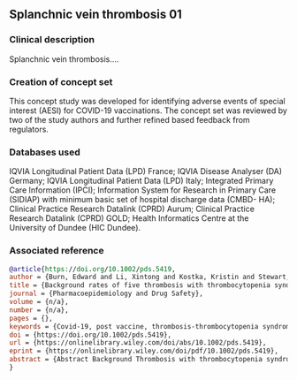 ## Splanchnic vein thrombosis 01

### Clinical description
Splanchnic vein thrombosis....

### Creation of concept set  
This concept study was developed for identifying adverse events of special interest (AESI) for COVID-19 vaccinations. The concept set was reviewed by two of the study authors and further refined based feedback from regulators.

### Databases used  
IQVIA Longitudinal Patient Data (LPD) France; IQVIA Disease Analyser (DA) Germany; IQVIA Longitudinal Patient Data (LPD) Italy; Integrated Primary Care Information (IPCI); Information System for Research in Primary Care (SIDIAP) with minimum basic set of hospital discharge data (CMBD- HA); Clinical Practice Research Datalink (CPRD) Aurum; Clinical Practice Research Datalink (CPRD) GOLD; Health Informatics Centre at the University of Dundee (HIC Dundee).

### Associated reference
```BibTeX
@article{https://doi.org/10.1002/pds.5419,
author = {Burn, Edward and Li, Xintong and Kostka, Kristin and Stewart, Henry Morgan and Reich, Christian and Seager, Sarah and Duarte-Salles, Talita and Fernandez-Bertolin, Sergio and Aragón, María and Reyes, Carlen and Martinez-Hernandez, Eugenia and Marti, Edelmira and Delmestri, Antonella and Verhamme, Katia and Rijnbeek, Peter and Horban, Scott and Morales, Daniel R. and Prieto-Alhambra, Daniel},
title = {Background rates of five thrombosis with thrombocytopenia syndromes of special interest for COVID-19 vaccine safety surveillance: Incidence between 2017 and 2019 and patient profiles from 38.6 million people in six European countries},
journal = {Pharmacoepidemiology and Drug Safety},
volume = {n/a},
number = {n/a},
pages = {},
keywords = {Covid-19, post vaccine, thrombosis-thrombocytopenia syndromes (TTS), vaccine},
doi = {https://doi.org/10.1002/pds.5419},
url = {https://onlinelibrary.wiley.com/doi/abs/10.1002/pds.5419},
eprint = {https://onlinelibrary.wiley.com/doi/pdf/10.1002/pds.5419},
abstract = {Abstract Background Thrombosis with thrombocytopenia syndrome (TTS) has been reported among individuals vaccinated with adenovirus-vectored COVID-19 vaccines. In this study, we describe the background incidence of non-vaccine induced TTS in six European countries. Methods Electronic medical records from France, the Netherlands, Italy, Germany, Spain, and the United Kingdom informed the study. Incidence rates of cerebral venous sinus thrombosis (CVST), splanchnic vein thrombosis (SVT), deep vein thrombosis (DVT), pulmonary embolism (PE), and myocardial infarction or ischemic stroke, all with concurrent thrombocytopenia, were estimated among the general population of persons in a database between 2017 and 2019. A range of additional potential adverse events of special interest for COVID-19 vaccinations were also studied in a similar manner. Findings A total of 38 611 617 individuals were included. Background rates ranged from 1.0 (95\% CI: 0.7–1.4) to 8.5 (7.4–9.9) per 100 000 person-years for DVT with thrombocytopenia, from 0.5 (0.3–0.6) to 20.8 (18.9–22.8) for PE with thrombocytopenia, from 0.1 (0.0–0.1) to 2.5 (2.2–2.7) for SVT with thrombocytopenia, and from 1.0 (0.8–1.2) to 43.4 (40.7–46.3) for myocardial infarction or ischemic stroke with thrombocytopenia. CVST with thrombocytopenia was only identified in one database, with incidence rate of 0.1 (0.1–0.2) per 100 000 person-years. The incidence of non-vaccine induced TTS increased with age, and was typically greater among those with more comorbidities and greater medication use than the general population. It was also more often seen in men than women. A large proportion of those affected were seen to have been taking antithrombotic and anticoagulant therapies prior to their event. Interpretation Although rates vary across databases, non-vaccine induced TTS has consistently been seen to be a very rare event among the general population. While still remaining very rare, rates were typically higher among older individuals, and those affected were also seen to generally be male and have more comorbidities and greater medication use than the general population.}
}
```  

